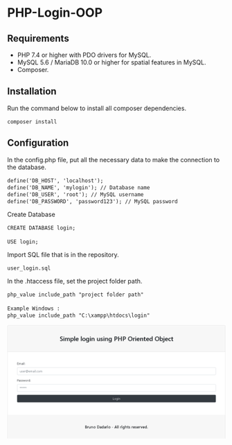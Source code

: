 # PHP-Login-OOP

## Requirements

  - PHP 7.4 or higher with PDO drivers for MySQL.
  - MySQL 5.6 / MariaDB 10.0 or higher for spatial features in MySQL.
  - Composer.

## Installation
Run the command below to install all composer dependencies.

    composer install
    
## Configuration
In the config.php file, put all the necessary data to make the connection to the database.

    define('DB_HOST', 'localhost');
    define('DB_NAME', 'mylogin'); // Database name
    define('DB_USER', 'root'); // MySQL username
    define('DB_PASSWORD', 'password123'); // MySQL password

Create Database

    CREATE DATABASE login;
    
    USE login;

Import SQL file that is in the repository.

    user_login.sql
    
In the .htaccess file, set the project folder path.

    php_value include_path "project folder path" 
    
    Example Windows : 
    php_value include_path "C:\xampp\htdocs\login"
    
    
![](/lib/git/login-page.png)

 

